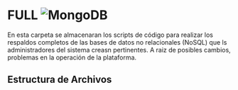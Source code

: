 # FULL ![MongoDB](https://img.shields.io/badge/MongoDB-4EA94B?style=for-the-badge&logo=mongodb&logoColor=white)

 En esta carpeta se almacenaran los scripts de código para realizar los respaldos completos de las bases de datos no relacionales (NoSQL) que ls administradores del sistema creasn pertinentes. A raiz de posibles cambios, problemas en la operación de la plataforma.

## Estructura de Archivos



